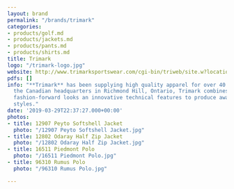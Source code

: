 ```yaml
---
layout: brand
permalink: "/brands/trimark"
categories:
- products/golf.md
- products/jackets.md
- products/pants.md
- products/shirts.md
title: Trimark
logo: "/trimark-logo.jpg"
website: http://www.trimarksportswear.com/cgi-bin/triweb/site.w?location=site-home.w&action=catalog&sponsor=000100&popup=true
pdfs: []
info: "**Trimark** has been supplying high quality apparel for over 40 years. With
  the Canadian headquarters in Richmond Hill, Ontario, Trimark combines premium fabrics,
  fashion-forward looks an innovative technical features to produce award-winning
  styles."
date: '2019-03-29T22:37:27.000+00:00'
photos:
- title: 12907 Peyto Softshell Jacket
  photo: "/12907 Peyto Softshell Jacket.jpg"
- title: 12802 Odaray Half Zip Jacket
  photo: "/12802 Odaray Half Zip Jacket.jpg"
- title: 16511 Piedmont Polo
  photo: "/16511 Piedmont Polo.jpg"
- title: 96310 Rumus Polo
  photo: "/96310 Rumus Polo.jpg"

---
```

